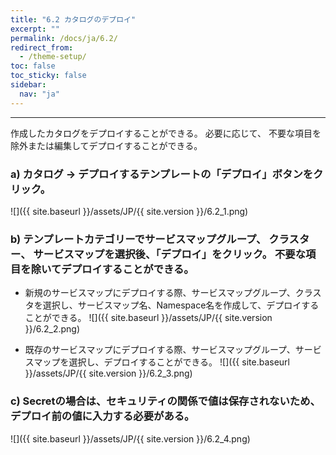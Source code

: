 ```yaml
---
title: "6.2 カタログのデプロイ"
excerpt: ""
permalink: /docs/ja/6.2/
redirect_from:
  - /theme-setup/
toc: false
toc_sticky: false
sidebar:
  nav: "ja"
---
```



---

作成したカタログをデプロイすることができる。 必要に応じて、 不要な項目を除外または編集してデプロイすることができる。

### a\) カタログ → デプロイするテンプレートの「デプロイ」ボタンをクリック。
![]({{ site.baseurl }}/assets/JP/{{ site.version }}/6.2_1.png)

### b\) テンプレートカテゴリーでサービスマップグループ、 クラスター、 サービスマップを選択後、「デプロイ」をクリック。 不要な項目を除いてデプロイすることができる。

* 新規のサービスマップにデプロイする際、サービスマップグループ、クラスタを選択し、サービスマップ名、Namespace名を作成して、デプロイすることができる。
![]({{ site.baseurl }}/assets/JP/{{ site.version }}/6.2_2.png)

* 既存のサービスマップにデプロイする際、サービスマップグループ、サービスマップを選択し、デプロイすることができる。
![]({{ site.baseurl }}/assets/JP/{{ site.version }}/6.2_3.png)

### c\) Secretの場合は、セキュリティの関係で値は保存されないため、デプロイ前の値に入力する必要がある。
![]({{ site.baseurl }}/assets/JP/{{ site.version }}/6.2_4.png)
